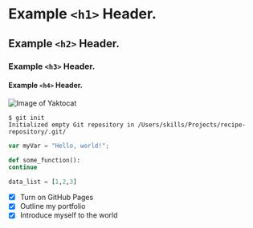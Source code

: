 # Example `<h1>` Header.
## Example `<h2>` Header.
### Example `<h3>` Header.
#### Example `<h4>` Header.


![Image of Yaktocat](https://octodex.github.com/images/yaktocat.png)

```
$ git init
Initialized empty Git repository in /Users/skills/Projects/recipe-repository/.git/
```

``` javascript
var myVar = "Hello, world!";
```

``` python
def some_function():
continue

data_list = [1,2,3]
```
- [x] Turn on GitHub Pages
- [x] Outline my portfolio
- [x] Introduce myself to the world
